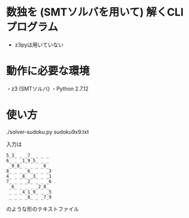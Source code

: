 # 数独を (SMTソルバを用いて) 解くCLIプログラム
* z3pyは用いていない
<!-- 使い方がわからない -->

# 動作に必要な環境
・z3 (SMTソルバ)
・Python 2.7.12

# 使い方
./solver-sudoku.py sudoku9x9.txt

入力は

```
5_3_ _ _7_ _ _ _ 
6_ _ _1_9_5_ _ _ 
 _9_8_ _ _ _ _6_ 
8_ _ _ _6_ _ _ _3
4_ _ _8_ _3_ _ _1
7_ _ _ _2_ _ _ _6
 _6_ _ _ _ _2_8_ 
 _ _ _4_1_9_ _ _5
 _ _ _ _8_ _ _7_9
```

のような形のテキストファイル

<!-- chmod 755 *.py などして権限が必要...改善したい -->
<!-- z3をos.systemする必要あるから厳しい？ -->
